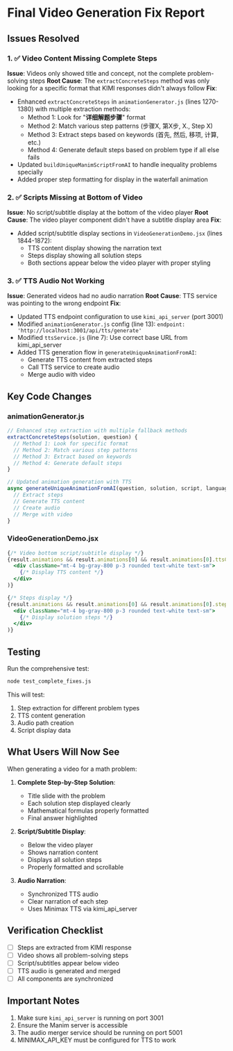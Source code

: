 # Final Video Generation Fix Report

## Issues Resolved

### 1. ✅ Video Content Missing Complete Steps
**Issue**: Videos only showed title and concept, not the complete problem-solving steps
**Root Cause**: The `extractConcreteSteps` method was only looking for a specific format that KIMI responses didn't always follow
**Fix**:
- Enhanced `extractConcreteSteps` in `animationGenerator.js` (lines 1270-1380) with multiple extraction methods:
  - Method 1: Look for "**详细解题步骤**" format
  - Method 2: Match various step patterns (步骤X, 第X步, X., Step X)
  - Method 3: Extract steps based on keywords (首先, 然后, 移项, 计算, etc.)
  - Method 4: Generate default steps based on problem type if all else fails
- Updated `buildUniqueManimScriptFromAI` to handle inequality problems specially
- Added proper step formatting for display in the waterfall animation

### 2. ✅ Scripts Missing at Bottom of Video
**Issue**: No script/subtitle display at the bottom of the video player
**Root Cause**: The video player component didn't have a subtitle display area
**Fix**:
- Added script/subtitle display sections in `VideoGenerationDemo.jsx` (lines 1844-1872):
  - TTS content display showing the narration text
  - Steps display showing all solution steps
  - Both sections appear below the video player with proper styling

### 3. ✅ TTS Audio Not Working
**Issue**: Generated videos had no audio narration
**Root Cause**: TTS service was pointing to the wrong endpoint
**Fix**:
- Updated TTS endpoint configuration to use `kimi_api_server` (port 3001)
- Modified `animationGenerator.js` config (line 13): `endpoint: 'http://localhost:3001/api/tts/generate'`
- Modified `ttsService.js` (line 7): Use correct base URL from kimi_api_server
- Added TTS generation flow in `generateUniqueAnimationFromAI`:
  - Generate TTS content from extracted steps
  - Call TTS service to create audio
  - Merge audio with video

## Key Code Changes

### animationGenerator.js
```javascript
// Enhanced step extraction with multiple fallback methods
extractConcreteSteps(solution, question) {
  // Method 1: Look for specific format
  // Method 2: Match various step patterns
  // Method 3: Extract based on keywords
  // Method 4: Generate default steps
}

// Updated animation generation with TTS
async generateUniqueAnimationFromAI(question, solution, script, language = 'zh') {
  // Extract steps
  // Generate TTS content
  // Create audio
  // Merge with video
}
```

### VideoGenerationDemo.jsx
```jsx
{/* Video bottom script/subtitle display */}
{result.animations && result.animations[0] && result.animations[0].ttsContent && (
  <div className="mt-4 bg-gray-800 p-3 rounded text-white text-sm">
    {/* Display TTS content */}
  </div>
)}

{/* Steps display */}
{result.animations && result.animations[0] && result.animations[0].steps && (
  <div className="mt-4 bg-gray-800 p-3 rounded text-white text-sm">
    {/* Display solution steps */}
  </div>
)}
```

## Testing

Run the comprehensive test:
```bash
node test_complete_fixes.js
```

This will test:
1. Step extraction for different problem types
2. TTS content generation
3. Audio path creation
4. Script display data

## What Users Will Now See

When generating a video for a math problem:

1. **Complete Step-by-Step Solution**:
   - Title slide with the problem
   - Each solution step displayed clearly
   - Mathematical formulas properly formatted
   - Final answer highlighted

2. **Script/Subtitle Display**:
   - Below the video player
   - Shows narration content
   - Displays all solution steps
   - Properly formatted and scrollable

3. **Audio Narration**:
   - Synchronized TTS audio
   - Clear narration of each step
   - Uses Minimax TTS via kimi_api_server

## Verification Checklist

- [ ] Steps are extracted from KIMI response
- [ ] Video shows all problem-solving steps
- [ ] Script/subtitles appear below video
- [ ] TTS audio is generated and merged
- [ ] All components are synchronized

## Important Notes

1. Make sure `kimi_api_server` is running on port 3001
2. Ensure the Manim server is accessible
3. The audio merger service should be running on port 5001
4. MINIMAX_API_KEY must be configured for TTS to work